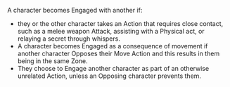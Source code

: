 A character becomes Engaged with another if:
 
 * they or the other character takes an Action that requires close contact, such as a melee weapon Attack, assisting with a Physical act, or relaying a secret through whispers. 
 * A character becomes Engaged as a consequence of movement if another character Opposes their Move Action and this results in them being in the same Zone. 
 * They choose to Engage another character as part of an otherwise unrelated Action, unless an Opposing character prevents them.